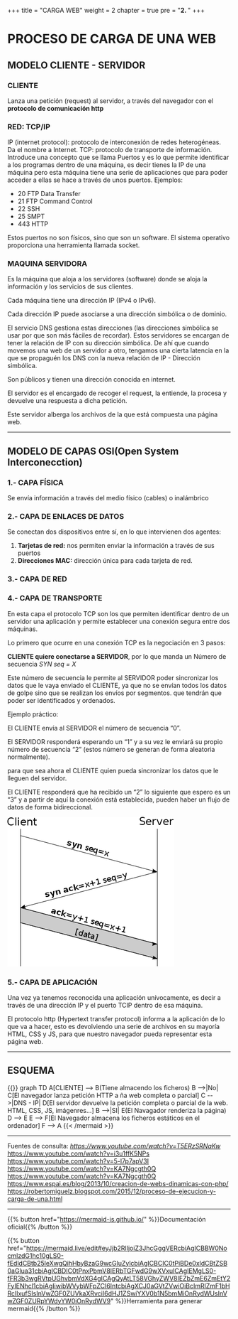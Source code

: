 +++
title = "CARGA WEB"
weight = 2
chapter = true
pre = "<b>2. </b>"
+++

# PROCESO DE CARGA DE UNA WEB 

## MODELO CLIENTE - SERVIDOR

### CLIENTE
Lanza una  petición (request) al servidor, a través del navegador con el **protocolo de comunicación http**


### RED: TCP/IP 
IP (internet protocol): protocolo de interconexión de redes heterogéneas. Da el nombre a Internet. 
TCP: protocolo de transporte de información.
Introduce una concepto que se llama Puertos y es lo que permite identificar a los programas dentro de una máquina, es decir tienes la IP de una máquina pero esta máquina tiene una serie de aplicaciones que para poder acceder a ellas se hace a través de unos puertos.
Ejemplos:
   - 20 FTP Data Transfer
   - 21 FTP Command Control
   - 22 SSH
   - 25 SMPT
   - 443 HTTP

Estos puertos no son físicos, sino que son un software. El sistema operativo proporciona una herramienta llamada socket.


### MAQUINA SERVIDORA 
Es la máquina que aloja a los servidores (software) donde se aloja la información y los servicios de sus clientes.

Cada máquina tiene una dirección IP (IPv4 o IPv6).

Cada dirección IP puede asociarse a una dirección simbólica o de dominio.

El servicio DNS gestiona estas direcciones (las direcciones simbólica se usar por que son más fáciles de recordar). Estos servidores se encargan de tener la relación de IP con su dirección simbólica. De ahí que cuando movemos una web de un servidor a otro, tengamos una cierta latencia en la que se propaguén los DNS con la nueva relación de IP - Dirección simbólica.

Son públicos y tienen una dirección conocida en internet.

El servidor es el encargado de recoger el request, la entiende, la procesa y devuelve una respuesta a dicha petición.

Este servidor alberga los archivos de la que está compuesta una página web.

-----

## MODELO DE CAPAS OSI(Open System Interconecction)

### 1.- CAPA FÍSICA
Se envía información a través del medio físico (cables) o inalámbrico

### 2.- CAPA DE ENLACES DE DATOS
Se conectan dos dispositivos entre sí, en lo que intervienen dos agentes:
1. **Tarjetas de red:** nos permiten enviar la información a través de sus puertos
2. **Direcciones MAC:** dirección única para cada tarjeta de red.


### 3.- CAPA DE RED

### 4.- CAPA DE TRANSPORTE
En esta capa el protocolo TCP son los que permiten identificar dentro de un servidor una aplicación y permite establecer una conexión segura entre dos máquinas.

Lo primero que ocurre en una conexión TCP es la negociación en 3 pasos:

**CLIENTE quiere conectarse a SERVIDOR**, por lo que manda un Número de secuencia *SYN seq = X*

Este número de secuencia le permite al SERVIDOR poder sincronizar los datos que le vaya enviado el CLIENTE, ya que no se envían todos los datos de golpe sino que se realizan los envíos por segmentos. que tendrán que poder ser identificados y ordenados.


Ejemplo práctico:

El CLIENTE envía al SERVIDOR el número de secuencia “0”.

El SERVIDOR responderá esperando un “1” y a su vez le enviará su propio número de secuencia “2” (estos número se generan de forma aleatoria normalmente).

para que sea ahora el CLIENTE quien pueda sincronizar los datos que le lleguen del servidor.

El CLIENTE responderá que ha recibido un “2” lo siguiente que espero es un “3” y a partir de aquí la conexión está establecida, pueden haber un flujo de datos de forma bidireccional.

![Conexión TCP - negociación en tres pasos](/docs/images/negociacion-3-pasos.png)

### 5.- CAPA DE APLICACIÓN

Una vez ya tenemos reconocida una aplicación unívocamente, es decir a través de una dirección IP y el puerto TCIP dentro de esa máquina.

El protocolo http (Hypertext transfer protocol) informa a la aplicación de lo que va a hacer, esto es  devolviendo una serie de archivos en su mayoría HTML, CSS y JS, para que nuestro navegador pueda representar esta página web.


-----

## ESQUEMA

{{<mermaid align="left">}}
graph TD
    A[CLIENTE] --> B(Tiene almacendo los ficheros)
    B -->|No| C[El navegador lanza petición HTTP a ña web completa o parcial]
    C -->|DNS - IP| D[El servidor devuelve la petición completa o parcial de la web. HTML, CSS, JS, imágenres...]
    B -->|SI| E(El Navagador renderiza la página)
    D --> E
    E --> F[El Navegador almacena los ficheros estáticos en el ordenador]
    F --> A
{{< /mermaid >}}

-----

Fuentes de consulta:
<em>https://www.youtube.com/watch?v=T5ERzSRNaKw</em>
https://www.youtube.com/watch?v=i3u1ffK5NPs
https://www.youtube.com/watch?v=5-l7p7apV3I
https://www.youtube.com/watch?v=KA7Ngcgth0Q
https://www.youtube.com/watch?v=KA7Ngcgth0Q
https://www.espai.es/blog/2013/10/creacion-de-webs-dinamicas-con-php/
https://robertomiguelz.blogspot.com/2015/12/proceso-de-ejecucion-y-carga-de-una.html

-----

{{% button href="https://mermaid-js.github.io/" %}}Documentación oficial{{% /button %}}

{{% button href="https://mermaid.live/edit#eyJjb2RlIjoiZ3JhcGggVERcbiAgICBBW0NocmlzdG1hc10gLS0-fEdldCBtb25leXwgQihHbyBzaG9wcGluZylcbiAgICBCIC0tPiBDe0xldCBtZSB0aGlua31cbiAgICBDIC0tPnxPbmV8IERbTGFwdG9wXVxuICAgIEMgLS0-fFR3b3wgRVtpUGhvbmVdXG4gICAgQyAtLT58VGhyZWV8IEZbZmE6ZmEtY2FyIENhcl1cbiAgIiwibWVybWFpZCI6IntcbiAgXCJ0aGVtZVwiOiBcImRlZmF1bHRcIlxufSIsInVwZGF0ZUVkaXRvciI6dHJ1ZSwiYXV0b1N5bmMiOnRydWUsInVwZGF0ZURpYWdyYW0iOnRydWV9" %}}Herramienta para generar mermaid{{% /button %}}


